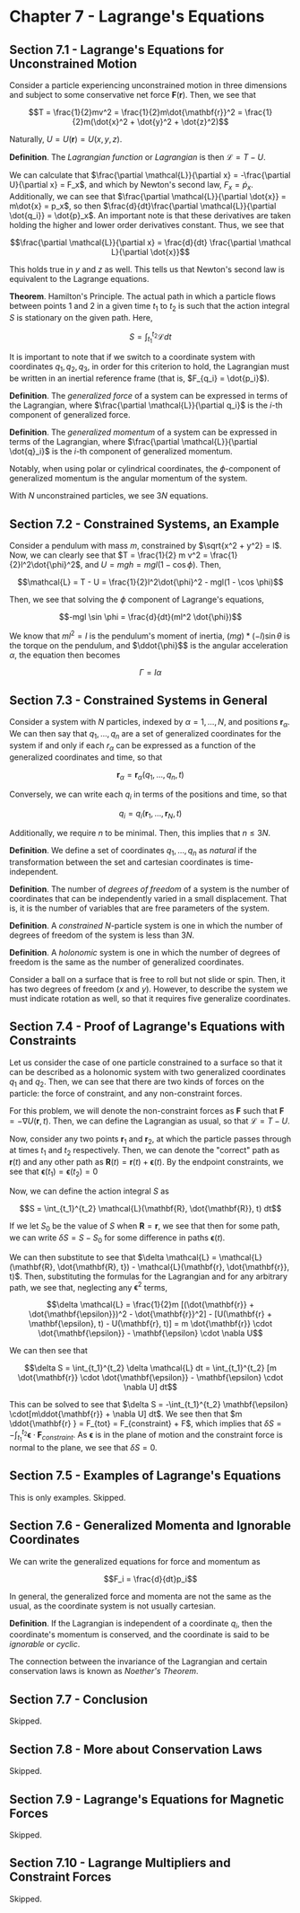 # Chapter 7 - Lagrange's Equations

## Section 7.1 - Lagrange's Equations for Unconstrained Motion

Consider a particle experiencing unconstrained motion in three dimensions and subject to some conservative net force $\mathbf{F}(\mathbf{r})$. Then, we see that

$$T = \frac{1}{2}mv^2 = \frac{1}{2}m\dot{\mathbf{r}}^2 = \frac{1}{2}m(\dot{x}^2 + \dot{y}^2 + \dot{z}^2)$$

Naturally, $U = U(\mathbf{r}) = U(x, y, z)$.

**Definition**. The *Lagrangian function* or *Lagrangian* is then $\mathcal{L} = T - U$.

We can calculate that $\frac{\partial \mathcal{L}}{\partial x} = -\frac{\partial U}{\partial x} = F_x$, and which by Newton's second law, $F_x = \dot{p}_x$. Additionally, we can see that $\frac{\partial \mathcal{L}}{\partial \dot{x}} = m\dot{x} = p_x$, so then $\frac{d}{dt}\frac{\partial \mathcal{L}}{\partial \dot{q_i}} = \dot{p}_x$. An important note is that these derivatives are taken holding the higher and lower order derivatives constant. Thus, we see that

$$\frac{\partial \mathcal{L}}{\partial x} = \frac{d}{dt} \frac{\partial \mathcal L}{\partial \dot{x}}$$

This holds true in $y$ and $z$ as well. This tells us that Newton's second law is equivalent to the Lagrange equations.

**Theorem**. Hamilton's Principle. The actual path in which a particle flows between points $1$ and $2$ in a given time $t_1$ to $t_2$ is such that the action integral $S$ is stationary on the given path. Here,

$$S = \int_{t_1}^{t_2} \mathcal{L} dt$$

It is important to note that if we switch to a coordinate system with coordinates $q_1, q_2, q_3$, in order for this criterion to hold, the Lagrangian must be written in an inertial reference frame (that is, $F_{q_i} = \dot{p_i}$).

**Definition**. The *generalized force* of a system can be expressed in terms of the Lagrangian, where $\frac{\partial \mathcal{L}}{\partial q_i}$ is the $i$-th component of generalized force.

**Definition**. The *generalized momentum* of a system can be expressed in terms of the Lagrangian, where $\frac{\partial \mathcal{L}}{\partial \dot{q}_i}$ is the $i$-th component of generalized momentum.

Notably, when using polar or cylindrical coordinates, the $\phi$-component of generalized momentum is the angular momentum of the system.

With $N$ unconstrained particles, we see $3N$ equations.

## Section 7.2 - Constrained Systems, an Example

Consider a pendulum with mass $m$, constrained by $\sqrt{x^2 + y^2} = l$. Now, we can clearly see that $T = \frac{1}{2} m v^2 = \frac{1}{2}l^2\dot{\phi}^2$, and $U = mgh = mgl(1 - \cos \phi)$. Then,

$$\mathcal{L} = T - U = \frac{1}{2}l^2\dot{\phi}^2 - mgl(1 - \cos \phi)$$

Then, we see that solving the $\phi$ component of Lagrange's equations,

$$-mgl \sin \phi = \frac{d}{dt}(ml^2 \dot{\phi})$$

We know that $ml^2 = I$ is the pendulum's moment of inertia, $(mg) * (-l)\sin\theta$ is the torque on the pendulum, and $\ddot{\phi}$$ is the angular acceleration $\alpha$, the equation then becomes

$$\Gamma = I \alpha$$

## Section 7.3 - Constrained Systems in General

Consider a system with $N$ particles, indexed by $\alpha = 1, \ldots, N$, and positions $\mathbf{r}_\alpha$. We can then say that $q_1, \ldots, q_n$ are a set of generalized coordinates for the system if and only if each $r_\alpha$ can be expressed as a function of the generalized coordinates and time, so that

$$\mathbf{r}_\alpha = \mathbf{r}_\alpha(q_1, \ldots, q_n, t)$$

Conversely, we can write each $q_i$ in terms of the positions and time, so that

$$q_i = q_i(\mathbf{r}_1, \ldots, \mathbf{r}_N, t)$$

Additionally, we require $n$ to be minimal. Then, this implies that $n \leq 3N$.

**Definition**. We define a set of coordinates $q_1, \ldots, q_n$ as *natural* if the transformation between the set and cartesian coordinates is time-independent.

**Definition**. The number of *degrees of freedom* of a system is the number of coordinates that can be independently varied in a small displacement. That is, it is the number of variables that are free parameters of the system.

**Definition**. A *constrained* $N$-particle system is one in which the number of degrees of freedom of the system is less than $3N$.

**Definition**. A *holonomic* system is one in which the number of degrees of freedom is the same as the number of generalized coordinates.

Consider a ball on a surface that is free to roll but not slide or spin. Then, it has two degrees of freedom ($x$ and $y$). However, to describe the system we must indicate rotation as well, so that it requires five generalize coordinates.

## Section 7.4 - Proof of Lagrange's Equations with Constraints

Let us consider the case of one particle constrained to a surface so that it can be described as a holonomic system with two generalized coordinates $q_1$ and $q_2$. Then, we can see that there are two kinds of forces on the particle: the force of constraint, and any non-constraint forces.

For this problem, we will denote the non-constraint forces as $\mathbf{F}$ such that $\mathbf{F} = -\nabla U(\mathbf{r}, t)$. Then, we can define the Lagrangian as usual, so that $\mathcal{L} = T - U$.

Now, consider any two points $\mathbf{r}_1$ and $\mathbf{r}_2$, at which the particle passes through at times $t_1$ and $t_2$ respectively. Then, we can denote the "correct" path as $\mathbf{r}(t)$ and any other path as $\mathbf{R}(t) = \mathbf{r}(t) + \mathbf{\epsilon}(t)$. By the endpoint constraints, we see that $\mathbf{\epsilon}(t_1) = \mathbf{\epsilon}(t_2) = 0$

Now, we can define the action integral $S$ as

$$S = \int_{t_1}^{t_2} \mathcal{L}(\mathbf{R}, \dot{\mathbf{R}}, t) dt$$

If we let $S_0$ be the value of $S$ when $\mathbf{R} = \mathbf{r}$, we see that then for some path, we can write $\delta S = S - S_0$ for some difference in paths $\mathbf{\epsilon}(t)$.

We can then substitute to see that $\delta \mathcal{L} = \mathcal{L}(\mathbf{R}, \dot{\mathbf{R}, t}) - \mathcal{L}(\mathbf{r}, \dot{\mathbf{r}}, t)$. Then, substituting the formulas for the Lagrangian and for any arbitrary path, we see that, neglecting any $\mathbf{\epsilon}^2$ terms,

$$\delta \mathcal{L} = \frac{1}{2}m [(\dot{\mathbf{r}} + \dot{\mathbf{\epsilon}})^2 - \dot{\mathbf{r}}^2] - [U(\mathbf{r} + \mathbf{\epsilon}, t) - U(\mathbf{r}, t)] = m \dot{\mathbf{r}} \cdot \dot{\mathbf{\epsilon}} - \mathbf{\epsilon} \cdot \nabla U$$

We can then see that

$$\delta S = \int_{t_1}^{t_2} \delta \mathcal{L} dt = \int_{t_1}^{t_2} [m \dot{\mathbf{r}} \cdot \dot{\mathbf{\epsilon}} - \mathbf{\epsilon} \cdot \nabla U] dt$$

This can be solved to see that $\delta S = -\int_{t_1}^{t_2} \mathbf{\epsilon} \cdot[m\ddot{\mathbf{r}} + \nabla U] dt$. We see then that $m \ddot{\mathbf{r} } = F_{tot} = F_{constraint} + F$, which implies that $\delta S = -\int_{t_1}^{t_2} \mathbf{\epsilon} \cdot \mathbf{F}_{constraint}$. As $\mathbf{\epsilon}$ is in the plane of motion and the constraint force is normal to the plane, we see that $\delta S = 0$.

## Section 7.5 - Examples of Lagrange's Equations

This is only examples. Skipped.

## Section 7.6 - Generalized Momenta and Ignorable Coordinates

We can  write the generalized equations for force and momentum as

$$F_i = \frac{d}{dt}p_i$$

In general, the generalized force and momenta are not the same as the usual, as the coordinate system is not usually cartesian.

**Definition**. If the Lagrangian is independent of a coordinate $q_i$, then the coordinate's momentum is conserved, and the coordinate is said to be *ignorable* or *cyclic*.

The connection between the invariance of the Lagrangian and certain conservation laws is known as *Noether's Theorem*.

## Section 7.7 - Conclusion

Skipped.

## Section 7.8 - More about Conservation Laws

Skipped.

## Section 7.9 - Lagrange's Equations for Magnetic Forces

Skipped.

## Section 7.10 - Lagrange Multipliers and Constraint Forces

Skipped.
